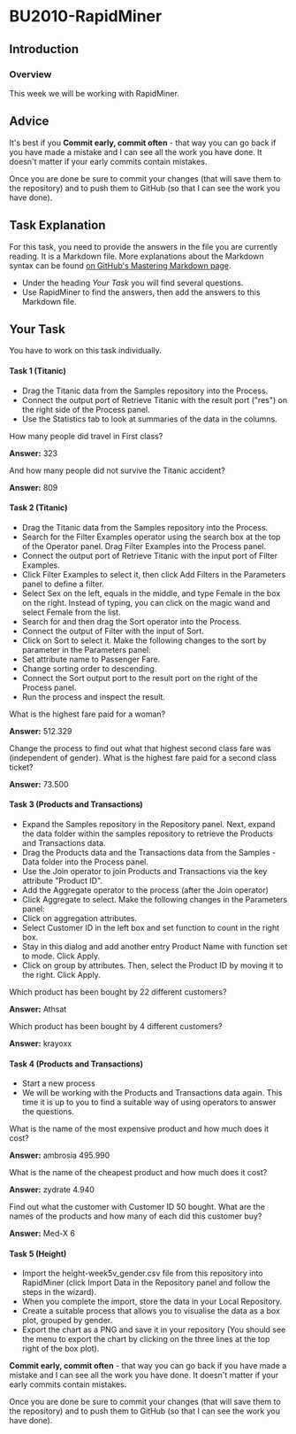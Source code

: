 # BU2010-RapidMiner

## Introduction

### Overview

This week we will be working with RapidMiner. 


## Advice

It's best if you **Commit early, commit often** - that way you can go back if you have made a mistake and I can see all the work you have done. It doesn't matter if your early commits contain mistakes.  

Once you are done be sure to commit your changes (that will save them to the repository) and to push them to GitHub (so that I can see the work you have done).

## Task Explanation

For this task, you need to provide the answers in the file you are currently reading. It is a Markdown file. More explanations about the Markdown syntax can be found [on GitHub's Mastering Markdown page](https://guides.github.com/features/mastering-markdown/).

* Under the heading _Your Task_ you will find several questions. 
* Use RapidMiner to find the answers, then add the answers to this Markdown file.


## Your Task

You have to work on this task individually. 

#### Task 1 (Titanic)

* Drag the Titanic data from the Samples repository into the Process.
* Connect the output port of Retrieve Titanic with the result port ("res") on the right side of the Process panel.
* Use the Statistics tab to look at summaries of the data in the columns. 

How many people did travel in First class? 

**Answer:** 323

And how many people did not survive the Titanic accident?

**Answer:** 809

#### Task 2 (Titanic)

* Drag the Titanic data from the Samples repository into the Process.
* Search for the Filter Examples operator using the search box at the top of the Operator panel. Drag Filter Examples into the Process panel.
* Connect the output port of Retrieve Titanic with the input port of Filter Examples.
* Click Filter Examples to select it, then click Add Filters in the Parameters panel to define a filter.
* Select Sex on the left, equals in the middle, and type Female in the box on the right. Instead of typing, you can click on the magic wand and select Female from the list.
* Search for and then drag the Sort operator into the Process.
* Connect the output of Filter with the input of Sort.
* Click on Sort to select it. Make the following changes to the sort by parameter in the Parameters panel:
* Set attribute name to Passenger Fare.
* Change sorting order to descending.
* Connect the Sort output port to the result port on the right of the Process panel.
* Run the process and inspect the result.

What is the highest fare paid for a woman?

**Answer:** 512.329

Change the process to find out what that highest second class fare was (independent of gender). 
What is the highest fare paid for a second class ticket?

**Answer:** 73.500

#### Task 3 (Products and Transactions)

* Expand the Samples repository in the Repository panel. Next, expand the data folder within the samples repository to retrieve the Products and Transactions data.
* Drag the Products data and the Transactions data from the Samples - Data folder into the Process panel.
* Use the Join operator to join Products and Transactions via the key attribute "Product ID".
* Add the Aggregate operator to the process (after the Join operator)
* Click Aggregate to select. Make the following changes in the Parameters panel:
* Click on aggregation attributes.
* Select Customer ID in the left box and set function to count in the right box.
* Stay in this dialog and add another entry Product Name with function set to mode. Click Apply.
* Click on group by attributes. Then, select the Product ID by moving it to the right. Click Apply.

Which product has been bought by 22 different customers?

**Answer:** Athsat

Which product has been bought by 4 different customers?

**Answer:** krayoxx


#### Task 4 (Products and Transactions)

* Start a new process
* We will be working with the Products and Transactions data again. This time it is up to you to find a suitable way of using operators to answer the questions.

What is the name of the most expensive product and how much does it cost?

**Answer:** ambrosia 495.990

What is the name of the cheapest product and how much does it cost?

**Answer:** zydrate 4.940

Find out what the customer with Customer ID 50 bought. What are the names of the products and how many of each did this customer buy?

**Answer:** Med-X 6


#### Task 5 (Height)
* Import the height-week5v_gender.csv file from this repository into RapidMiner (click Import Data in the Repository panel and follow the steps in the wizard).
* When you complete the import, store the data in your Local Repository.
* Create a suitable process that allows you to visualise the data as a box plot, grouped by gender. 
* Export the chart as a PNG and save it in your repository (You should see the menu to export the chart by clicking on the three lines at the top right of the box plot). 





**Commit early, commit often** - that way you can go back if you have made a mistake and I can see all the work you have done. It doesn't matter if your early commits contain mistakes.  

Once you are done be sure to commit your changes (that will save them to the repository) and to push them to GitHub (so that I can see the work you have done).
